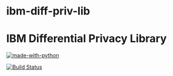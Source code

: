 # ibm-diff-priv-lib
IBM Differential Privacy Library
===

[![made-with-python](https://img.shields.io/badge/Made%20with-Python-1f425f.svg)](https://www.python.org/)

[![Build Status](https://travis.ibm.com/Naoise-Holohan/ibm-diff-priv-lib.svg?token=5fyN2Bv5EqM4nzxrLe6G&branch=master)](https://travis.ibm.com/Naoise-Holohan/ibm-diff-priv-lib)

